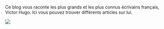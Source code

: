 Ce blog vous raconte les plus grands et les plus connus écrivains français, Victor Hugo. 
Ici vous pouvez trouver différents articles sur lui.


<img src="https://static.independent.co.uk/s3fs-public/thumbnails/image/2014/07/05/12/Victor-Hugo-cropped.jpg">
